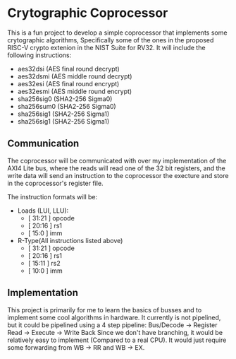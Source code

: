 # Crytographic Coprocessor
This is a fun project to develop a simple coprocessor that implements some crytographic algorithms, Specifically some of the ones in
the proposed RISC-V crypto extenion in the NIST Suite for RV32.
It will include the following instructions:
- aes32dsi (AES final round decrypt)
- aes32dsmi (AES middle round decrypt)
- aes32esi (AES final round encrypt)
- aes32esmi (AES  middle round encrypt)
- sha256sig0 (SHA2-256 Sigma0)
- sha256sum0 (SHA2-256 Sigma0)
- sha256sig1 (SHA2-256 Sigma1)
- sha256sig1 (SHA2-256 Sigma1)

## Communication
The coprocessor will be communicated with over my implementation of the AXI4 Lite bus, where the reads will read one of the 32 bit registers, and the write data will send an instruction to the coprocessor the execture and store in the coprocessor's register file.

The instruction formats will be:

- Loads (LUI, LLU): 
  - [ 31:21 ] opcode
  - [ 20:16 ] rs1
  - [ 15:0 ] imm
- R-Type(All instructions listed above)
  - [ 31:21 ] opcode
  - [ 20:16 ] rs1
  - [ 15:11 ] rs2
  - [ 10:0 ] imm

## Implementation
This project is primarily for me to learn the basics of busses and to implement some cool algorithms in hardware. It currently is not pipelined, but it could be pipelined using a 4 step pipeline:
Bus/Decode -> Register Read -> Execute -> Write Back
Since we don't have branching, it would be relatively easy to implement (Compared to a real CPU). It would just require some forwarding from WB -> RR and WB -> EX.
